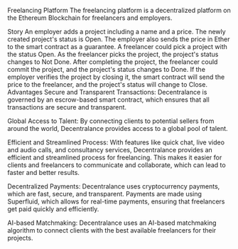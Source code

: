 Freelancing Platform
The freelancing platform is a decentralized platform on the Ethereum Blockchain for freelancers and employers.

Story
An employer adds a project including a name and a price. The newly created project's status is Open. The employer also sends the price in Ether to the smart contract as a guarantee. A freelancer could pick a project with the status Open. As the freelancer picks the project, the project's status changes to Not Done. After completing the project, the freelancer could commit the project, and the project's status changes to Done. If the employer verifies the project by closing it, the smart contract will send the price to the freelancer, and the project's status will change to Close.
Advantages
Secure and Transparent Transactions: Decentralance is governed by an escrow-based smart contract, which ensures that all transactions are secure and transparent.

Global Access to Talent: By connecting clients to potential sellers from around the world, Decentralance provides access to a global pool of talent.

Efficient and Streamlined Process: With features like quick chat, live video and audio calls, and consultancy services, Decentralance provides an efficient and streamlined process for freelancing. This makes it easier for clients and freelancers to communicate and collaborate, which can lead to faster and better results.

Decentralized Payments: Decentralance uses cryptocurrency payments, which are fast, secure, and transparent. Payments are made using Superfluid, which allows for real-time payments, ensuring that freelancers get paid quickly and efficiently.

AI-based Matchmaking: Decentralance uses an AI-based matchmaking algorithm to connect clients with the best available freelancers for their projects.
